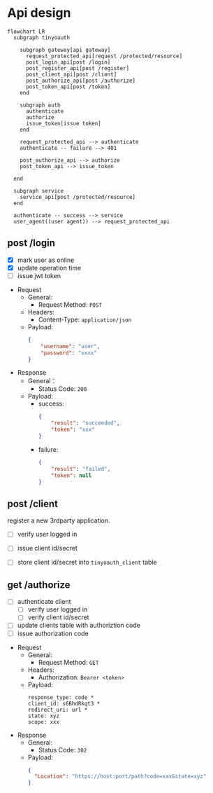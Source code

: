 # Api design

```mermaid
flowchart LR
  subgraph tinyoauth

    subgraph gateway[api gateway]
      request_protected_api[request /protected/resource]
      post_login_api[post /login]
      post_register_api[post /register]
      post_client_api[post /client]
      post_authorize_api[post /authorize]
      post_token_api[post /token]
    end

    subgraph auth
      authenticate
      authorize
      issue_token[issue token]
    end

    request_protected_api --> authenticate
    authenticate -- failure --> 401

    post_authorize_api --> authorize
    post_token_api --> issue_token

  end

  subgraph service
    service_api[post /protected/resource]
  end

  authenticate -- success --> service
  user_agent((user agent)) --> request_protected_api
```

## post /login

- [x] mark user as online
- [x] update operation time
- [ ] issue jwt token

* Request
  * General:
    * Request Method: `POST`
  * Headers:
    * Content-Type: `application/json`
  * Payload:
    ```json
    {
        "username": "user",
        "password": "xxxx"
    }
    ```
* Response
  * General：
    * Status Code: `200`
  * Payload:
    * success:
        ```json
        {
            "result": "succeeded",
            "token": "xxx"
        }
        ```
    * failure:
        ```json
        {
            "result": "failed",
            "token": null
        }
        ```


## post /client

register a new 3rdparty application.

- [ ] verify user logged in
- [ ] issue client id/secret
- [ ] store client id/secret into `tinyoauth_client` table


## get /authorize

- [ ] authenticate client
  - [ ] verify user logged in
  - [ ] verify client id/secret
- [ ] update clients table with authoriztion code
- [ ] issue authorization code

* Request
  * General:
    * Request Method: `GET`
  * Headers:
    * Authorization: `Bearer <token>`
  * Payload:
    ```
    response_type: code *
    client_id: s6BhdRkqt3 *
    redirect_uri: url *
    state: xyz
    scope: xxx
    ```
* Response
  * General:
    * Status Code: `302`
  * Payload:
    ```json
    {
      "Location": "https://host:port/path?code=xxx&state=xyz"
    }
    ```
